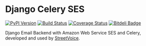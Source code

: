 Django Celery SES
=========================

[![PyPI Version](https://badge.fury.io/py/iloveck101.png)](https://pypi.python.org/pypi/iloveck101)
[![Build Status](https://travis-ci.org/StreetVoice/django-celery-ses.png?branch=master)](https://travis-ci.org/StreetVoice/django-celery-ses)
[![Coverage Status](https://coveralls.io/repos/StreetVoice/django-celery-ses/badge.png?branch=master)](https://coveralls.io/r/StreetVoice/django-celery-ses?branch=master)
[![Bitdeli Badge](https://d2weczhvl823v0.cloudfront.net/StreetVoice/django-celery-ses/trend.png)](https://bitdeli.com/free "Bitdeli Badge")

Django Email Backend with Amazon Web Service SES and Celery, developed and used by [StreetVoice](http://streetvoice.com/).

